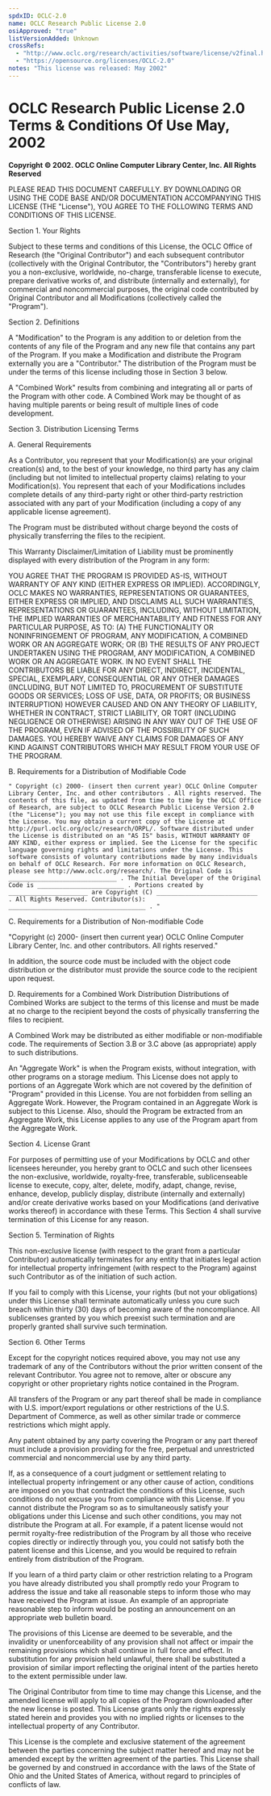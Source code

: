 ```yaml
---
spdxID: OCLC-2.0
name: OCLC Research Public License 2.0
osiApproved: "true"
listVersionAdded: Unknown
crossRefs: 
  - "http://www.oclc.org/research/activities/software/license/v2final.htm"
  - "https://opensource.org/licenses/OCLC-2.0"
notes: "This license was released: May 2002"
---
```


# OCLC Research Public License 2.0 Terms & Conditions Of Use May, 2002

**Copyright © 2002. OCLC Online Computer Library Center, Inc. All Rights Reserved**

PLEASE READ THIS DOCUMENT CAREFULLY. BY DOWNLOADING OR USING THE CODE BASE AND/OR DOCUMENTATION ACCOMPANYING THIS LICENSE (THE "License"), YOU AGREE TO THE FOLLOWING TERMS AND CONDITIONS OF THIS LICENSE.

Section 1. Your Rights

Subject to these terms and conditions of this License, the OCLC Office of Research (the "Original Contributor") and each subsequent contributor (collectively with the Original Contributor, the "Contributors") hereby grant you a non-exclusive, worldwide, no-charge, transferable license to execute, prepare derivative works of, and distribute (internally and externally), for commercial and noncommercial purposes, the original code contributed by Original Contributor and all Modifications (collectively called the "Program").

Section 2. Definitions

A "Modification" to the Program is any addition to or deletion from the contents of any file of the Program and any new file that contains any part of the Program. If you make a Modification and distribute the Program externally you are a "Contributor." The distribution of the Program must be under the terms of this license including those in Section 3 below.

A "Combined Work" results from combining and integrating all or parts of the Program with other code. A Combined Work may be thought of as having multiple parents or being result of multiple lines of code development.

Section 3. Distribution Licensing Terms

A. General Requirements
  
  As a Contributor, you represent that your Modification(s) are your original creation(s) and, to the best of your knowledge, no third party has any claim (including but not limited to intellectual property claims) relating to your Modification(s). You represent that each of your Modifications includes complete details of any third-party right or other third-party restriction associated with any part of your Modification (including a copy of any applicable license agreement).

  The Program must be distributed without charge beyond the costs of physically transferring the files to the recipient.

  This Warranty Disclaimer/Limitation of Liability must be prominently displayed with every distribution of the Program in any form:

  YOU AGREE THAT THE PROGRAM IS PROVIDED AS-IS, WITHOUT WARRANTY OF ANY KIND (EITHER EXPRESS OR IMPLIED). ACCORDINGLY, OCLC MAKES NO WARRANTIES, REPRESENTATIONS OR GUARANTEES, EITHER EXPRESS OR IMPLIED, AND DISCLAIMS ALL SUCH WARRANTIES, REPRESENTATIONS OR GUARANTEES, INCLUDING, WITHOUT LIMITATION, THE IMPLIED WARRANTIES OF MERCHANTABILITY AND FITNESS FOR ANY PARTICULAR PURPOSE, AS TO: (A) THE FUNCTIONALITY OR NONINFRINGEMENT OF PROGRAM, ANY MODIFICATION, A COMBINED WORK OR AN AGGREGATE WORK; OR (B) THE RESULTS OF ANY PROJECT UNDERTAKEN USING THE PROGRAM, ANY MODIFICATION, A COMBINED WORK OR AN AGGREGATE WORK. IN NO EVENT SHALL THE CONTRIBUTORS BE LIABLE FOR ANY DIRECT, INDIRECT, INCIDENTAL, SPECIAL, EXEMPLARY, CONSEQUENTIAL OR ANY OTHER DAMAGES (INCLUDING, BUT NOT LIMITED TO, PROCUREMENT OF SUBSTITUTE GOODS OR SERVICES; LOSS OF USE, DATA, OR PROFITS; OR BUSINESS INTERRUPTION) HOWEVER CAUSED AND ON ANY THEORY OF LIABILITY, WHETHER IN CONTRACT, STRICT LIABILITY, OR TORT (INCLUDING NEGLIGENCE OR OTHERWISE) ARISING IN ANY WAY OUT OF THE USE OF THE PROGRAM, EVEN IF ADVISED OF THE POSSIBILITY OF SUCH DAMAGES. YOU HEREBY WAIVE ANY CLAIMS FOR DAMAGES OF ANY KIND AGAINST CONTRIBUTORS WHICH MAY RESULT FROM YOUR USE OF THE PROGRAM.

B. Requirements for a Distribution of Modifiable Code
  
  ```
  " Copyright (c) 2000- (insert then current year) OCLC Online Computer Library Center, Inc. and other contributors . All rights reserved. The contents of this file, as updated from time to time by the OCLC Office of Research, are subject to OCLC Research Public License Version 2.0 (the "License"); you may not use this file except in compliance with the License. You may obtain a current copy of the License at http://purl.oclc.org/oclc/research/ORPL/. Software distributed under the License is distributed on an "AS IS" basis, WITHOUT WARRANTY OF ANY KIND, either express or implied. See the License for the specific language governing rights and limitations under the License. This software consists of voluntary contributions made by many individuals on behalf of OCLC Research. For more information on OCLC Research, please see http://www.oclc.org/research/. The Original Code is ______________________________ . The Initial Developer of the Original Code is ________________________ . Portions created by ______________________ are Copyright (C) ____________________________ . All Rights Reserved. Contributor(s): ______________________________________ . "
  ```

C. Requirements for a Distribution of Non-modifiable Code
  
  "Copyright (c) 2000- (insert then current year) OCLC Online Computer Library Center, Inc. and other contributors. All rights reserved."

  In addition, the source code must be included with the object code distribution or the distributor must provide the source code to the recipient upon request.

D. Requirements for a Combined Work Distribution
  Distributions of Combined Works are subject to the terms of this license and must be made at no charge to the recipient beyond the costs of physically transferring the files to recipient.

  A Combined Work may be distributed as either modifiable or non-modifiable code. The requirements of Section 3.B or 3.C above (as appropriate) apply to such distributions.

  An "Aggregate Work" is when the Program exists, without integration, with other programs on a storage medium. This License does not apply to portions of an Aggregate Work which are not covered by the definition of "Program" provided in this License. You are not forbidden from selling an Aggregate Work. However, the Program contained in an Aggregate Work is subject to this License. Also, should the Program be extracted from an Aggregate Work, this License applies to any use of the Program apart from the Aggregate Work.

  Section 4. License Grant

  For purposes of permitting use of your Modifications by OCLC and other licensees hereunder, you hereby grant to OCLC and such other licensees the non-exclusive, worldwide, royalty-free, transferable, sublicenseable license to execute, copy, alter, delete, modify, adapt, change, revise, enhance, develop, publicly display, distribute (internally and externally) and/or create derivative works based on your Modifications (and derivative works thereof) in accordance with these Terms. This Section 4 shall survive termination of this License for any reason.

Section 5. Termination of Rights

This non-exclusive license (with respect to the grant from a particular Contributor) automatically terminates for any entity that initiates legal action for intellectual property infringement (with respect to the Program) against such Contributor as of the initiation of such action.

If you fail to comply with this License, your rights (but not your obligations) under this License shall terminate automatically unless you cure such breach within thirty (30) days of becoming aware of the noncompliance. All sublicenses granted by you which preexist such termination and are properly granted shall survive such termination.

Section 6. Other Terms

Except for the copyright notices required above, you may not use any trademark of any of the Contributors without the prior written consent of the relevant Contributor. You agree not to remove, alter or obscure any copyright or other proprietary rights notice contained in the Program.

All transfers of the Program or any part thereof shall be made in compliance with U.S. import/export regulations or other restrictions of the U.S. Department of Commerce, as well as other similar trade or commerce restrictions which might apply.

Any patent obtained by any party covering the Program or any part thereof must include a provision providing for the free, perpetual and unrestricted commercial and noncommercial use by any third party.

If, as a consequence of a court judgment or settlement relating to intellectual property infringement or any other cause of action, conditions are imposed on you that contradict the conditions of this License, such conditions do not excuse you from compliance with this License. If you cannot distribute the Program so as to simultaneously satisfy your obligations under this License and such other conditions, you may not distribute the Program at all. For example, if a patent license would not permit royalty-free redistribution of the Program by all those who receive copies directly or indirectly through you, you could not satisfy both the patent license and this License, and you would be required to refrain entirely from distribution of the Program.

If you learn of a third party claim or other restriction relating to a Program you have already distributed you shall promptly redo your Program to address the issue and take all reasonable steps to inform those who may have received the Program at issue. An example of an appropriate reasonable step to inform would be posting an announcement on an appropriate web bulletin board.

The provisions of this License are deemed to be severable, and the invalidity or unenforceability of any provision shall not affect or impair the remaining provisions which shall continue in full force and effect. In substitution for any provision held unlawful, there shall be substituted a provision of similar import reflecting the original intent of the parties hereto to the extent permissible under law.

The Original Contributor from time to time may change this License, and the amended license will apply to all copies of the Program downloaded after the new license is posted. This License grants only the rights expressly stated herein and provides you with no implied rights or licenses to the intellectual property of any Contributor.

This License is the complete and exclusive statement of the agreement between the parties concerning the subject matter hereof and may not be amended except by the written agreement of the parties. This License shall be governed by and construed in accordance with the laws of the State of Ohio and the United States of America, without regard to principles of conflicts of law.
